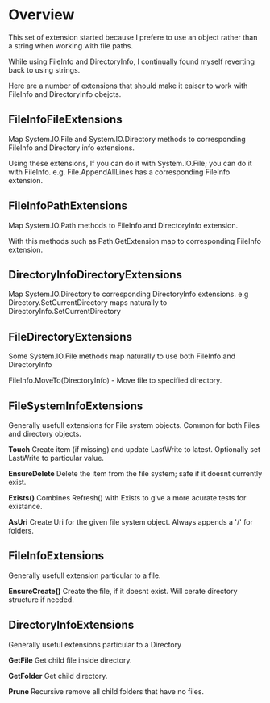 # Overview
This set of extension started because I prefere to use an
object rather than a string when working with file paths.

While using FileInfo and DirectoryInfo, I continually found myself 
reverting back to using strings.

Here are a number of extensions that should make it eaiser to work with 
FileInfo and DirectoryInfo obejcts.

## FileInfoFileExtensions
Map System.IO.File and System.IO.Directory methods to corresponding 
FileInfo and Directory info extensions.

Using these extensions, If you can do it with System.IO.File; you can do it with 
FileInfo. e.g. File.AppendAllLines has a corresponding FileInfo extension.

## FileInfoPathExtensions
Map System.IO.Path methods to FileInfo and DirectoryInfo extension.

With this methods such as Path.GetExtension map to corresponding FileInfo extension.

## DirectoryInfoDirectoryExtensions
Map System.IO.Directory to corresponding DirectoryInfo extensions.
e.g Directory.SetCurrentDirectory maps naturally to DirectoryInfo.SetCurrentDirectory

## FileDirectoryExtensions
Some System.IO.File methods map naturally to use both FileInfo and DirectoryInfo

FileInfo.MoveTo(DirectoryInfo) - Move file to specified directory.

## FileSystemInfoExtensions
Generally usefull extensions for File system objects.
Common for both Files and directory objects.

**Touch** 
Create item (if missing) and update LastWrite to latest. 
Optionally set LastWrite to particular value.

**EnsureDelete**
Delete the item from the file system; 
safe if it doesnt currently exist.

**Exists()**
Combines Refresh() with Exists to give a more acurate 
tests for existance.

**AsUri**
Create Uri for the given file system object.
Always appends a '/' for folders. 

## FileInfoExtensions
Generally usefull extension particular to a file.

**EnsureCreate()**
Create the file, if it doesnt exist.
Will cerate directory structure if needed.

## DirectoryInfoExtensions
Generally useful extensions particular to a Directory

**GetFile**
Get child file inside directory. 

**GetFolder**
Get child directory.

**Prune**
Recursive remove all child folders that have no files.
